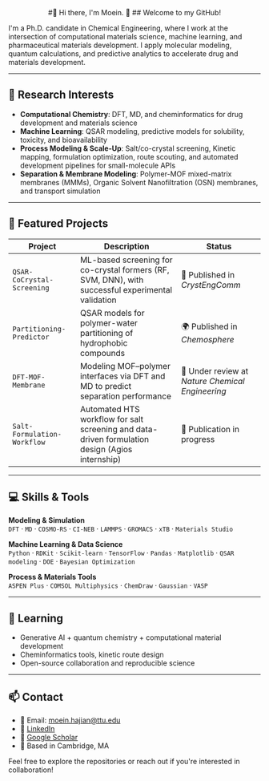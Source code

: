 <div align="center">
#👋 Hi there, I'm Moein. 🙂
## Welcome to my GitHub!
</div>

I'm a Ph.D. candidate in Chemical Engineering, where I work at the intersection of computational materials science, machine learning, and pharmaceutical materials development. I apply molecular modeling, quantum calculations, and predictive analytics to accelerate drug and materials development.

---

## 🔬 Research Interests

- **Computational Chemistry**: DFT, MD, and cheminformatics for drug development and materials science
- **Machine Learning**: QSAR modeling, predictive models for solubility, toxicity, and bioavailability
- **Process Modeling & Scale-Up**: Salt/co-crystal screening, Kinetic mapping, formulation optimization, route scouting, and automated development pipelines for small-molecule APIs
- **Separation & Membrane Modeling**: Polymer-MOF mixed-matrix membranes (MMMs), Organic Solvent Nanofiltration (OSN) membranes, and transport simulation

---

## 📁 Featured Projects

| Project | Description | Status |
|--------|-------------|--------|
| `QSAR-CoCrystal-Screening` | ML-based screening for co-crystal formers (RF, SVM, DNN), with successful experimental validation | 🧪 Published in *CrystEngComm* |
| `Partitioning-Predictor` | QSAR models for polymer-water partitioning of hydrophobic compounds | 🌍 Published in *Chemosphere* |
| `DFT-MOF-Membrane` | Modeling MOF–polymer interfaces via DFT and MD to predict separation performance | 🔬 Under review at *Nature Chemical Engineering* |
| `Salt-Formulation-Workflow` | Automated HTS workflow for salt screening and data-driven formulation design (Agios internship) | 🧫 Publication in progress |

---

## 💻 Skills & Tools

**Modeling & Simulation**  
`DFT` · `MD` · `COSMO-RS` · `CI-NEB` · `LAMMPS` · `GROMACS` · `xTB` · `Materials Studio`

**Machine Learning & Data Science**  
`Python` · `RDKit` · `Scikit-learn` · `TensorFlow` · `Pandas` · `Matplotlib` · `QSAR modeling` · `DOE` · `Bayesian Optimization`

**Process & Materials Tools**  
`ASPEN Plus` · `COMSOL Multiphysics` · `ChemDraw` · `Gaussian` · `VASP`


---

## 🌱 Learning

- Generative AI + quantum chemistry + computational material development 
- Cheminformatics tools, kinetic route design  
- Open-source collaboration and reproducible science

---

## 📫 Contact

- 📧 Email: moein.hajian@ttu.edu  
- 🔗 [LinkedIn](https://www.linkedin.com/in/moein-hajian/)  
- 🔬 [Google Scholar](https://scholar.google.com/citations?user=Ub4kgSkAAAAJ&hl=en)
- 📍 Based in Cambridge, MA


Feel free to explore the repositories or reach out if you're interested in collaboration!




<!--

---

## 📈 Ongoing Goals

- Contribute to **autonomous drug development pipelines** combining generative AI, quantum chemistry, and kinetic route modeling.
- Develop **multi-scale predictive platforms** for bridging molecule design to process optimization and manufacturing scale-up.
- Apply **physics-aware ML** and hybrid modeling approaches to create generalizable, data-efficient predictors for pharmaceutical systems.


<picture>
  <source media="(prefers-color-scheme: dark)" srcset="https://raw.githubusercontent.com/moeinhajian/moeinhajian/output/github-contribution-grid-snake-dark.svg">
  <source media="(prefers-color-scheme: light)" srcset="https://raw.githubusercontent.com/moeinhajian/moeinhajian/output/github-contribution-grid-snake.svg">
  <img alt="github contribution grid snake animation" src="https://raw.githubusercontent.com/moeinhajian/moeinhajian/output/github-contribution-grid-snake.svg">
</picture>

_generated with [Platane/snk](https://github.com/Platane/snk)_

<!--
**moeinhajian/moeinhajian** is a ✨ _special_ ✨ repository because its `README.md` (this file) appears on your GitHub profile.

Here are some ideas to get you started:

- 🔭 I’m currently working on ...
- 🌱 I’m currently learning ...
- 👯 I’m looking to collaborate on ...
- 🤔 I’m looking for help with ...
- 💬 Ask me about ...
- 📫 How to reach me: ...
- 😄 Pronouns: ...
- ⚡ Fun fact: ...
-->
